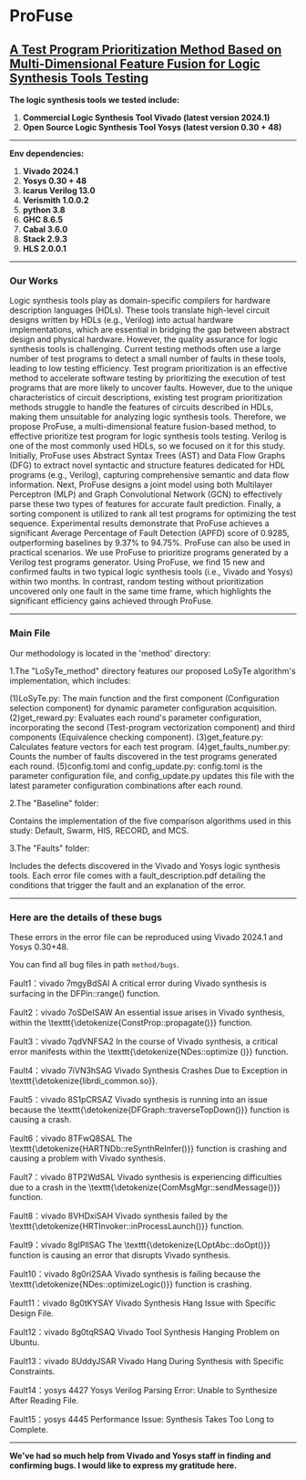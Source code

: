 # ProFuse
## [A Test Program Prioritization Method Based on Multi-Dimensional Feature Fusion for Logic Synthesis Tools Testing](https://github.com/ProFuse-method/ProFuse)
**The logic synthesis tools we tested include:**
1. **Commercial Logic Synthesis Tool Vivado (latest version 2024.1)**
2. **Open Source Logic Synthesis Tool Yosys (latest version 0.30 + 48)**
***

**Env dependencies:**
1. **Vivado 2024.1**
2. **Yosys 0.30 + 48**
3. **Icarus Verilog 13.0**
4. **Verismith 1.0.0.2**
5. **python 3.8**
6. **GHC 8.6.5**
7. **Cabal 3.6.0**
8. **Stack 2.9.3**
9. **HLS 2.0.0.1**
***

### Our Works
Logic synthesis tools play as domain-specific compilers for hardware description languages (HDLs). These tools translate high-level circuit designs written by HDLs (e.g., Verilog) into actual hardware implementations, which are essential in bridging the gap between abstract design and physical hardware.
However, the quality assurance for logic synthesis tools is challenging. Current testing methods often use a large number of test programs to detect a small number of faults in these tools, leading to low testing efficiency.
Test program prioritization is an effective method to accelerate software testing by prioritizing the execution of test programs that are more likely to uncover faults.
However, due to the unique characteristics of circuit descriptions, existing test program prioritization methods struggle to handle the features of circuits described in HDLs, making them unsuitable for analyzing logic synthesis tools.
Therefore, we propose ProFuse, a multi-dimensional feature fusion-based method, to effective prioritize test program for logic synthesis tools testing. 
Verilog is one of the most commonly used HDLs, so we focused on it for this study.
Initially, ProFuse uses Abstract Syntax Trees (AST) and Data Flow Graphs (DFG) to extract novel syntactic and structure features dedicated for HDL programs (e.g., Verilog), capturing comprehensive semantic and data flow information.
Next, ProFuse designs a joint model using both Multilayer Perceptron (MLP) and Graph Convolutional Network (GCN) to effectively parse these two types of features for accurate fault prediction.
Finally, a sorting component is utilized to rank all test programs for optimizing the test sequence.
Experimental results demonstrate that ProFuse achieves a significant Average Percentage of Fault Detection (APFD) score of 0.9285, outperforming baselines by 9.37\% to 94.75\%.
ProFuse can also be used in practical scenarios.
We use ProFuse to prioritize programs generated by a Verilog test programs generator.
Using ProFuse, we find 15 new and confirmed faults in two typical logic synthesis tools (i.e., Vivado and Yosys) within two months. In contrast, random testing without prioritization uncovered only one fault in the same time frame, which highlights the significant efficiency gains achieved through ProFuse.

***
### Main File
Our methodology is located in the 'method' directory:

1.The "LoSyTe_method" directory features our proposed LoSyTe algorithm's implementation, which includes:

(1)LoSyTe.py: The main function and the first component (Configuration selection component) for dynamic parameter configuration acquisition.
(2)get_reward.py: Evaluates each round's parameter configuration, incorporating the second (Test-program vectorization component) and third components (Equivalence checking component).
(3)get_feature.py: Calculates feature vectors for each test program.
(4)get_faults_number.py: Counts the number of faults discovered in the test programs generated each round.
(5)config.toml and config_update.py: config.toml is the parameter configuration file, and config_update.py updates this file with the latest parameter configuration combinations after each round.

2.The "Baseline" folder:

Contains the implementation of the five comparison algorithms used in this study: Default, Swarm, HIS, RECORD, and MCS.

3.The "Faults" folder:

Includes the defects discovered in the Vivado and Yosys logic synthesis tools. Each error file comes with a fault_description.pdf detailing the conditions that trigger the fault and an explanation of the error.
***

### Here are the details of these bugs
These errors in the error file can be reproduced using Vivado 2024.1 and Yosys 0.30+48.

You can find all bug files in path `method/bugs`.

Fault1：vivado	7mgyBdSAI	 A critical error during Vivado synthesis is surfacing in the DFPin::range() function.

Fault2：vivado	7oSDeISAW  An essential issue arises in Vivado synthesis, within the \texttt{\detokenize{ConstProp::propagate()}} function.

Fault3：vivado	7qdVNFSA2	 In the course of Vivado synthesis, a critical error manifests within the \texttt{\detokenize{NDes::optimize ()}} function.

Fault4：vivado	7iVN3hSAG	 Vivado Synthesis Crashes Due to Exception in \texttt{\detokenize{librdi_common.so}}.

Fault5：vivado	8S1pCRSAZ	 Vivado synthesis is running into an issue because the \texttt{\detokenize{DFGraph::traverseTopDown()}} function is causing a crash.

Fault6：vivado	8TFwQ8SAL	 The \texttt{\detokenize{HARTNDb::reSynthReInfer()}} function is crashing and causing a problem with Vivado synthesis.

Fault7：vivado	8TP2WdSAL	 Vivado synthesis is experiencing difficulties due to a crash in the \texttt{\detokenize{ComMsgMgr::sendMessage()}} function.

Fault8：vivado	8VHDxiSAH	 Vivado synthesis failed by the \texttt{\detokenize{HRTInvoker::inProcessLaunch()}} function.

Fault9：vivado	8gIPllSAG	 The \texttt{\detokenize{LOptAbc::doOpt()}} function is causing an error that disrupts Vivado synthesis.

Fault10：vivado	8g0ri2SAA	 Vivado synthesis is failing because the \texttt{\detokenize{NDes::optimizeLogic()}} function is crashing.

Fault11：vivado	8g0tKYSAY	 Vivado Synthesis Hang Issue with Specific Design File.

Fault12：vivado	8g0tqRSAQ	 Vivado Tool Synthesis Hanging Problem on Ubuntu.

Fault13：vivado	8UddyJSAR	 Vivado Hang During Synthesis with Specific Constraints.

Fault14：yosys	   4427	   Yosys Verilog Parsing Error: Unable to Synthesize After Reading File.

Fault15：yosys	   4445	   Performance Issue: Synthesis Takes Too Long to Complete.
***
**We've had so much help from Vivado and Yosys staff in finding and confirming bugs. I would like to express my gratitude here.**
